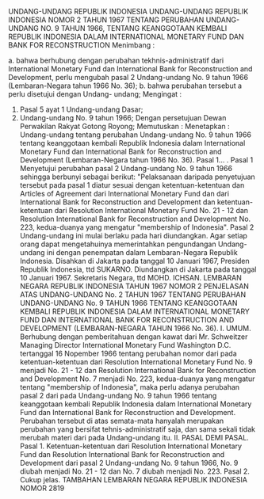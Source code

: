  UNDANG-UNDANG REPUBLIK INDONESIA UNDANG-UNDANG REPUBLIK INDONESIA NOMOR 2 TAHUN 1967 TENTANG PERUBAHAN UNDANG-UNDANG NO. 9 TAHUN 1966, TENTANG KEANGGOTAAN KEMBALI REPUBLIK INDONESIA DALAM INTERNATIONAL MONETARY FUND DAN BANK FOR RECONSTRUCTION
Menimbang :

a. bahwa berhubung dengan perubahan tekhnis-administratif dari International Monetary Fund dan International Bank for Reconstruction and Development, perlu mengubah pasal 2 Undang-undang No. 9 tahun 1966 (Lembaran-Negara tahun 1966 No. 36);
b. bahwa perubahan tersebut a perlu disetujui dengan Undang- undang;
Mengingat :

1. Pasal 5 ayat 1 Undang-undang Dasar;
2. Undang-undang No. 9 tahun 1966; Dengan persetujuan Dewan Perwakilan Rakyat Gotong Royong; Memutuskan : Menetapkan : Undang-undang tentang perubahan Undang-undang No. 9 tahun 1966 tentang keanggotaan kembali Republik Indonesia dalam International Monetary Fund dan International Bank for Reconstruction and Development (Lembaran-Negara tahun 1966 No. 36). Pasal 1… .
Pasal 1
Menyetujui perubahan pasal 2 Undang-undang No. 9 tahun 1966 sehingga berbunyi sebagai berikut: "Pelaksanaan daripada penyetujuan tersebut pada pasal 1 diatur sesuai dengan ketentuan-ketentuan dan Articles of Agreement dari International Monetary Fund dan dari International Bank for Reconstruction and Development dan ketentuan-ketentuan dari Resolution International Monetary Fund No. 21 - 12 dan Resolution International Bank for Reconstruction and Development No. 223, kedua-duanya yang mengatur "membership of Indonesia".
Pasal 2
Undang-undang ini mulai berlaku pada hari diundangkan. Agar setiap orang dapat mengetahuinya memerintahkan pengundangan Undang-undang ini dengan penempatan dalam Lembaran-Negara Republik Indonesia. Disahkan di Jakarta pada tanggal 10 Januari 1967, Presiden Republik Indonesia, ttd SUKARNO. Diundangkan di Jakarta pada tanggal 10 Januari 1967. Sekretaris Negara, ttd MOHD. ICHSAN. LEMBARAN NEGARA REPUBLIK INDONESIA TAHUN 1967 NOMOR 2 PENJELASAN ATAS UNDANG-UNDANG No. 2 TAHUN 1967 TENTANG PERUBAHAN UNDANG-UNDANG No. 9 TAHUN 1966 TENTANG KEANGGOTAAN KEMBALI REPUBLIK INDONESIA DALAM INTERNATIONAL MONETARY FUND DAN INTERNATIONAL BANK FOR RECONSTRUCTION AND DEVELOPMENT (LEMBARAN-NEGARA TAHUN 1966 No. 36). I. UMUM. Berhubung dengan pemberitahuan dengan kawat dari Mr. Schweitzer Managing Director International Monetary Fund Washington D.C. tertanggal 16 Nopember 1966 tentang perubahan nomor dari pada ketentuan-ketentuan dari Resolution International Monetary Fund No. 9 menjadi No. 21 - 12 dan Resolution International Bank for Reconstruction and Development No. 7 menjadi No. 223, kedua-duanya yang mengatur tentang "membership of Indonesia", maka perlu adanya perubahan pasal 2 dari pada Undang-undang No. 9 tahun 1966 tentang keanggotaan kembali Republik Indonesia dalam International Monetary Fund dan International Bank for Reconstruction and Development. Perubahan tersebut di atas semata-mata hanyalah merupakan perubahan yang bersifat tehnis-administratif saja, dan sama sekali tidak merubah materi dari pada Undang-undang itu. II. PASAL DEMI PASAL. Pasal 1. Ketentuan-ketentuan dari Resolution International Monetary Fund dan Resolution International Bank for Reconstruction and Development dari pasal 2 Undang-undang No. 9 tahun 1966, No. 9 diubah menjadi No. 21 - 12 dan No. 7 diubah menjadi No. 223. Pasal 2. Cukup jelas. TAMBAHAN LEMBARAN NEGARA REPUBLIK INDONESIA NOMOR 2819